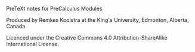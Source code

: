 PreTeXt notes for PreCalculus Modules

Produced by Remkes Kooistra at the King's University, Edmonton,
Alberta, Canada

Licenced under the Creative Commons 4.0 Attribution-ShareAlike
International License. 

